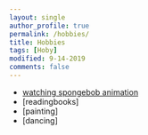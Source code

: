 ```yaml
---
layout: single
author_profile: true
permalink: /hobbies/
title: Hobbies
tags: [Hoby]
modified: 9-14-2019
comments: false
---
```



* [watching spongebob animation](https://en.wikipedia.org/wiki/SpongeBob_SquarePants)
* [readingbooks]
* [painting]
* [dancing]


